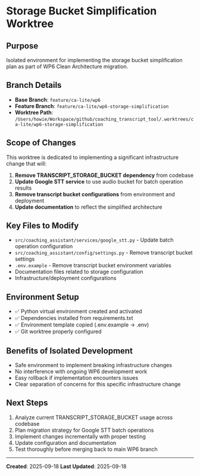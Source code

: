 # Storage Bucket Simplification Worktree

## Purpose
Isolated environment for implementing the storage bucket simplification plan as part of WP6 Clean Architecture migration.

## Branch Details
- **Base Branch**: `feature/ca-lite/wp6`
- **Feature Branch**: `feature/ca-lite/wp6-storage-simplification`
- **Worktree Path**: `/Users/howie/Workspace/github/coaching_transcript_tool/.worktrees/ca-lite/wp6-storage-simplification`

## Scope of Changes
This worktree is dedicated to implementing a significant infrastructure change that will:

1. **Remove TRANSCRIPT_STORAGE_BUCKET dependency** from codebase
2. **Update Google STT service** to use audio bucket for batch operation results
3. **Remove transcript bucket configurations** from environment and deployment
4. **Update documentation** to reflect the simplified architecture

## Key Files to Modify
- `src/coaching_assistant/services/google_stt.py` - Update batch operation configuration
- `src/coaching_assistant/config/settings.py` - Remove transcript bucket settings
- `.env.example` - Remove transcript bucket environment variables
- Documentation files related to storage configuration
- Infrastructure/deployment configurations

## Environment Setup
- ✅ Python virtual environment created and activated
- ✅ Dependencies installed from requirements.txt
- ✅ Environment template copied (.env.example → .env)
- ✅ Git worktree properly configured

## Benefits of Isolated Development
- Safe environment to implement breaking infrastructure changes
- No interference with ongoing WP6 development work
- Easy rollback if implementation encounters issues
- Clear separation of concerns for this specific infrastructure change

## Next Steps
1. Analyze current TRANSCRIPT_STORAGE_BUCKET usage across codebase
2. Plan migration strategy for Google STT batch operations
3. Implement changes incrementally with proper testing
4. Update configuration and documentation
5. Test thoroughly before merging back to main WP6 branch

---
**Created**: 2025-09-18
**Last Updated**: 2025-09-18